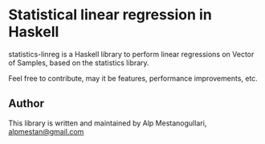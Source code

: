 # Statistical linear regression in Haskell

statistics-linreg is a Haskell library to perform linear regressions on Vector of Samples, based on the statistics library.

Feel free to contribute, may it be features, performance improvements, etc.

Author
------

This library is written and maintained by Alp Mestanogullari,
<alpmestan@gmail.com>